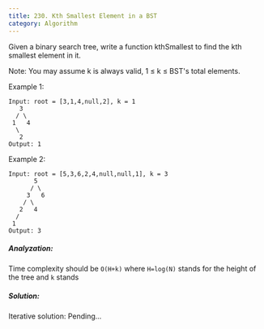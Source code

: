 ```yaml
---
title: 230. Kth Smallest Element in a BST
category: Algorithm
---
```

Given a binary search tree, write a function kthSmallest to find the kth smallest element in it.

Note:
You may assume k is always valid, 1 ≤ k ≤ BST's total elements.

Example 1:
```
Input: root = [3,1,4,null,2], k = 1
   3
  / \
 1   4
  \
   2
Output: 1
```

Example 2:
```
Input: root = [5,3,6,2,4,null,null,1], k = 3
       5
      / \
     3   6
    / \
   2   4
  /
 1
Output: 3
```

##### Analyzation:
Time complexity should be `O(H+k)` where `H=log(N)` stands for the height of the tree and `k` stands


##### Solution:
Iterative solution:
Pending...